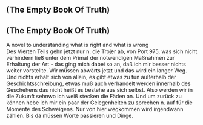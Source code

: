 ## (The Empty Book Of Truth)
## (The Empty Book Of Truth)
A novel to understanding what is right and what is wrong   
 Des Vierten Teils gehn jetzt nur n. die Trojer ab, von Port 975, was sich nicht verhindern ließ unter dem Primat der notwendigen Maßnahmen zur Erhaltung der Art - das ging mich dabei so an, daß ich mir besser nichts weiter vorstellte. Wir müssen abwärts jetzt und das wird ein langer Weg. Und nichts erhält sich von allein, es gibt etwas zu tun außerhalb der Geschichtsschreibung, etwas muß auch verhandelt werden innerhalb des Geschehens das nicht heißt es bestehe aus sich selbst. Also werden wir in die Zukunft sehnwo ich weiß stecken die Fäden an. Und um zurück zu können hebe ich mir ein paar der Gelegenheiten zu sprechen n. auf für die Momente des Schweigens. Nur von hier wegkommen wird irgendwann zählen. Bis da müssen Worte passieren und Dinge.   
